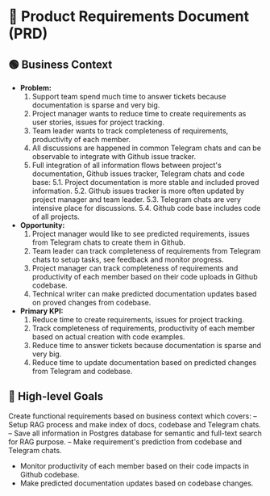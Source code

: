 # 📄 Product Requirements Document (PRD)

## 🟢 Business Context

- **Problem:**
    1. Support team spend much time to answer tickets because documentation is sparse and very big.
    2. Project manager wants to reduce time to create requirements as user stories, issues for project tracking.
    3. Team leader wants to track completeness of requirements, productivity of each member.
    4. All discussions are happened in common Telegram chats and can be observable to integrate with Github issue tracker.
    5. Full integration of all information flows between project's documentation, Github issues tracker, Telegram chats and code base:
       5.1. Project documentation is more stable and included proved information.
       5.2. Github issues tracker is more often updated by project manager and team leader.
       5.3. Telegram chats are very intensive place for discussions.
       5.4. Github code base includes code of all projects.
- **Opportunity:**
    1. Project manager would like to see predicted requirements, issues from Telegram chats to create them in Github.
    2. Team leader can track completeness of requirements from Telegram chats to setup tasks, see feedback and monitor progress.
    3. Project manager can track completeness of requirements and productivity of each member based on their code uploads in Github codebase.
    4. Technical writer can make predicted documentation updates based on proved changes from codebase.
- **Primary KPI:**
    1. Reduce time to create requirements, issues for project tracking.
    2. Track completeness of requirements, productivity of each member based on actual creation with code examples.
    3. Reduce time to answer tickets because documentation is sparse and very big.
    4. Reduce time to update documentation based on predicted changes from Telegram and codebase.

## 🎯 High-level Goals

Create functional requirements based on business context which covers:
– Setup RAG process and make index of docs, codebase and Telegram chats.
– Save all information in Postgres database for semantic and full-text search for RAG purpose.
– Make requirement's prediction from codebase and Telegram chats.

- Monitor productivity of each member based on their code impacts in Github codebase.
- Make predicted documentation updates based on codebase changes.

